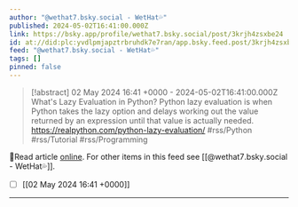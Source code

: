 ```yaml
---
author: "@wethat7․bsky․social - WetHat💦"
published: 2024-05-02T16:41:00.000Z
link: https://bsky.app/profile/wethat7.bsky.social/post/3krjh4zsxbe24
id: at://did:plc:yvdlpmjapztrbruhdk7e7ran/app.bsky.feed.post/3krjh4zsxbe24
feed: "@wethat7․bsky․social - WetHat💦"
tags: []
pinned: false
---
```

> [!abstract] 02 May 2024 16:41 +0000 - 2024-05-02T16:41:00.000Z
> What's Lazy Evaluation in Python? Python lazy evaluation is when Python takes the lazy option and delays working out the value returned by an expression until that value is actually needed. https://realpython.com/python-lazy-evaluation/ #rss/Python #rss/Tutorial #rss/Programming

🔗Read article [online](https://bsky.app/profile/wethat7.bsky.social/post/3krjh4zsxbe24). For other items in this feed see [[@wethat7․bsky․social - WetHat💦]].

- [ ] [[02 May 2024 16꞉41 +0000]]
- - -

